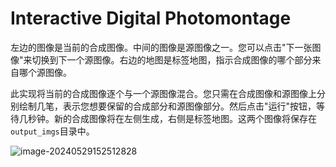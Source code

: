 # Interactive Digital Photomontage

左边的图像是当前的合成图像。中间的图像是源图像之一。您可以点击"下一张图像"来切换到下一个源图像。右边的地图是标签地图，指示合成图像的哪个部分来自哪个源图像。

此实现将当前的合成图像逐个与一个源图像混合。您只需在合成图像和源图像上分别绘制几笔，表示您想要保留的合成部分和源图像部分。然后点击"运行"按钮，等待几秒钟。新的合成图像将在左侧生成，右侧是标签地图。这两个图像将保存在`output_imgs`目录中。

![image-20240529152512828](C:\Users\Administrator\AppData\Roaming\Typora\typora-user-images\image-20240529152512828.png)
